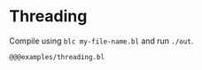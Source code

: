 # Threading

Compile using `blc my-file-name.bl` and run `./out`.

```bl
@@@examples/threading.bl
```
